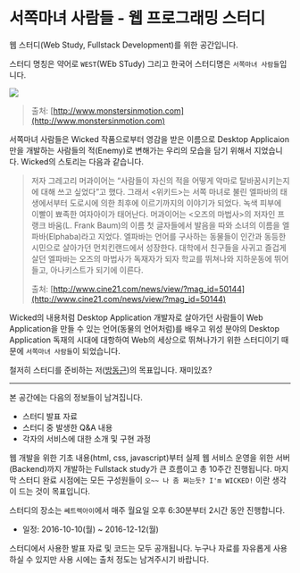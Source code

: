 # 서쪽마녀 사람들 - 웹 프로그래밍 스터디

웹 스터디(Web Study, Fullstack Development)를 위한 공간입니다.

스터디 명칭은 약어로 `WEST`(WEb STudy) 그리고 한국어 스터디명은 `서쪽마녀 사람들`입니다. 

![](http://www.monstersinmotion.com/cart/images/16WPL02_Wicked-Witch-Kit.jpg)

> 출처: [http://www.monstersinmotion.com](http://www.monstersinmotion.com)

서쪽마녀 사람들은 Wicked 작품으로부터 영감을 받은 이름으로 Desktop Applicaion만을 개발하는 사람들의 적(Enemy)로 변해가는 우리의 모습을 담기 위해서 지었습니다. Wicked의 스토리는 다음과 같습니다.

> 저자 그레고리 머과이어는 “사람들이 자신의 적을 어떻게 악마로 탈바꿈시키는지에 대해 쓰고 싶었다”고 했다. 그래서 <위키드>는 서쪽 마녀로 불린 엘파바의 태생에서부터 도로시에 의한 최후에 이르기까지의 이야기가 되었다. 녹색 피부에 이빨이 뾰족한 여자아이가 태어난다. 머과이어는 <오즈의 마법사>의 저자인 프랭크 바움(L. Frank Baum)의 이름 첫 글자들에서 발음을 따와 소녀의 이름을 엘파바(Elphaba)라고 지었다. 엘파바는 언어를 구사하는 동물들이 인간과 동등한 시민으로 살아가던 먼치킨랜드에서 성장한다. 대학에서 친구들을 사귀고 즐겁게 살던 엘파바는 오즈의 마법사가 독재자가 되자 학교를 뛰쳐나와 지하운동에 뛰어들고, 아나키스트가 되기에 이른다.
> 
> 출처: [http://www.cine21.com/news/view/?mag_id=50144](http://www.cine21.com/news/view/?mag_id=50144)

Wicked의 내용처럼 Desktop Application 개발자로 살아가던 사람들이 Web Application을 만들 수 있는 언어(동물의 언어처럼)를 배우고 위성 분야의 Desktop Application 독재의 시대에 대항하여 Web의 세상으로 뛰쳐나가기 위한 스터디이기 때문에 `서쪽마녀 사람들`이 되었습니다.

철저히 스터디를 준비하는 저([방동근](lubang@lulab.net))의 목표입니다. 재미있죠?

---

본 공간에는 다음의 정보들이 남겨집니다.

* 스터디 발표 자료
* 스터디 중 발생한 Q&A 내용
* 각자의 서비스에 대한 소개 및 구현 과정

웹 개발을 위한 기초 내용(html, css, javascript)부터 실제 웹 서비스 운영을 위한 서버(Backend)까지 개발하는 Fullstack study가 큰 흐름이고 총 10주간 진행됩니다. 마지막 스터디 완료 시점에는 모든 구성원들이 `오~~ 나 좀 쩌는듯? I'm WICKED!` 이란 생각이 드는 것이 목표입니다.

스터디의 장소는 `쎄트렉아이`에서 매주 월요일 오후 6:30분부터 2시간 동안 진행합니다.

* 일정: 2016-10-10(월) ~ 2016-12-12(월)

스터디에서 사용한 발표 자료 및 코드는 모두 공개됩니다. 누구나 자료를 자유롭게 사용하실 수 있지만 사용 시에는 출처 정도는 남겨주시기 바랍니다.